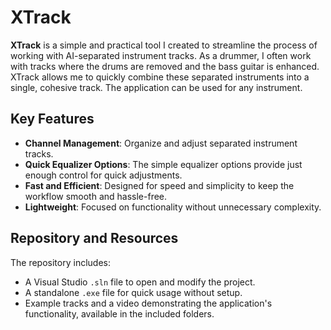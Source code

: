 # XTrack  

**XTrack** is a simple and practical tool I created to streamline the process of working with AI-separated instrument tracks. As a drummer, I often work with tracks where the drums are removed and the bass guitar is enhanced. XTrack allows me to quickly combine these separated instruments into a single, cohesive track. The application can be used for any instrument.

## Key Features  
- **Channel Management**: Organize and adjust separated instrument tracks.  
- **Quick Equalizer Options**: The simple equalizer options provide just enough control for quick adjustments.  
- **Fast and Efficient**: Designed for speed and simplicity to keep the workflow smooth and hassle-free.  
- **Lightweight**: Focused on functionality without unnecessary complexity.  

## Repository and Resources  

The repository includes:  
- A Visual Studio `.sln` file to open and modify the project.  
- A standalone `.exe` file for quick usage without setup.  
- Example tracks and a video demonstrating the application's functionality, available in the included folders.  
